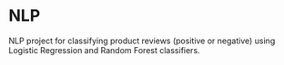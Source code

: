 # NLP
NLP project for classifying product reviews (positive or negative) using Logistic Regression and Random Forest classifiers.
